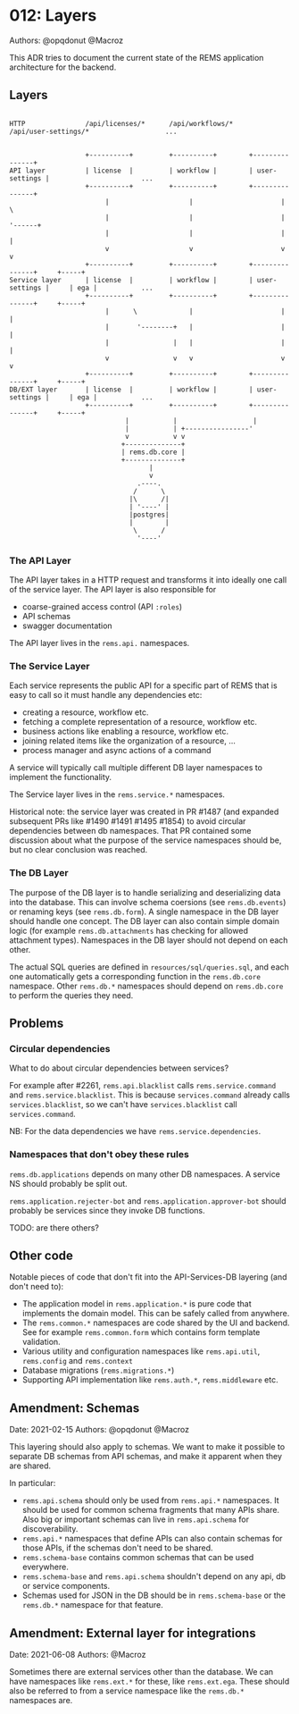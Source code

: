 # 012: Layers

Authors: @opqdonut @Macroz

This ADR tries to document the current state of the REMS application
architecture for the backend.

## Layers

```

HTTP               /api/licenses/*      /api/workflows/*     /api/user-settings/*                   ...


                   +----------+         +----------+        +---------------+
API layer          | license  |         | workflow |        | user-settings |                       ...
                   +----------+         +----------+        +---------------+
                        |                    |                      |        \
                        |                    |                      |         '------+
                        |                    |                      |                |
                        v                    v                      v                v
                   +----------+         +----------+        +---------------+     +-----+
Service layer      | license  |         | workflow |        | user-settings |     | ega |           ...
                   +----------+         +----------+        +---------------+     +-----+
                        |      \             |                      |                |
                        |       '--------+   |                      |                |
                        |                |   |                      |                |
                        v                v   v                      v                v
                   +----------+         +----------+        +---------------+     +-----+
DB/EXT layer       | license  |         | workflow |        | user-settings |     | ega |           ...
                   +----------+         +----------+        +---------------+     +-----+
                             |           |                   |
                             |           | +----------------'
                             v           v v
                            +--------------+
                            | rems.db.core |
                            +--------------+
                                   |
                                   v
                                .----.
                               /      \
                              |\      /|
                              | '----' |
                              |postgres|
                              |        |
                               \      /
                                '----'
```

### The API Layer

The API layer takes in a HTTP request and transforms it into ideally
one call of the service layer. The API layer is also responsible for
- coarse-grained access control (API `:roles`)
- API schemas
- swagger documentation

The API layer lives in the `rems.api.` namespaces.

### The Service Layer

Each service represents the public API for a specific part of REMS that is easy to call
so it must handle any dependencies etc:
- creating a resource, workflow etc.
- fetching a complete representation of a resource, workflow etc.
- business actions like enabling a resource, workflow etc.
- joining related items like the organization of a resource, ...
- process manager and async actions of a command

A service will typically call multiple different DB layer namespaces
to implement the functionality.

The Service layer lives in the `rems.service.*` namespaces.

Historical note: the service layer was created in PR #1487 (and
expanded subsequent PRs like #1490 #1491 #1495 #1854) to avoid
circular dependencies between db namespaces. That PR contained some
discussion about what the purpose of the service namespaces should be,
but no clear conclusion was reached.

### The DB Layer

The purpose of the DB layer is to handle serializing and deserializing
data into the database. This can involve schema coersions (see
`rems.db.events`) or renaming keys (see `rems.db.form`). A single
namespace in the DB layer should handle one concept. The DB layer can
also contain simple domain logic (for example `rems.db.attachments`
has checking for allowed attachment types). Namespaces in the DB layer
should not depend on each other.

The actual SQL queries are defined in `resources/sql/queries.sql`, and
each one automatically gets a corresponding function in the
`rems.db.core` namespace. Other `rems.db.*` namespaces should depend
on `rems.db.core` to perform the queries they need.

## Problems

### Circular dependencies

What to do about circular dependencies between services?

For example after #2261, `rems.api.blacklist` calls
`rems.service.command` and `rems.service.blacklist`. This is
because `services.command` already calls `services.blacklist`, so we
can't have `services.blacklist` call `services.command`.

NB: For the data dependencies we have `rems.service.dependencies`.

### Namespaces that don't obey these rules

`rems.db.applications` depends on many other DB namespaces. A service NS should probably be split out.

`rems.application.rejecter-bot` and `rems.application.approver-bot`
should probably be services since they invoke DB functions.

TODO: are there others?

## Other code

Notable pieces of code that don't fit into the API-Services-DB layering (and don't need to):

- The application model in `rems.application.*` is pure code that
  implements the domain model. This can be safely called from
  anywhere.
- The `rems.common.*` namespaces are code shared by the UI and
  backend. See for example `rems.common.form` which contains form
  template validation.
- Various utility and configuration namespaces like `rems.api.util`,
  `rems.config` and `rems.context`
- Database migrations (`rems.migrations.*`)
- Supporting API implementation like `rems.auth.*`, `rems.middleware`
  etc.

## Amendment: Schemas

Date: 2021-02-15
Authors: @opqdonut @Macroz

This layering should also apply to schemas. We want to make it
possible to separate DB schemas from API schemas, and make it apparent
when they are shared.

In particular:

- `rems.api.schema` should only be used from `rems.api.*` namespaces. It should be used for common schema fragments that many APIs share. Also big or important schemas can live in `rems.api.schema` for discoverability.
- `rems.api.*` namespaces that define APIs can also contain schemas for those APIs, if the schemas don't need to be shared.
- `rems.schema-base` contains common schemas that can be used everywhere.
- `rems.schema-base` and `rems.api.schema` shouldn't depend on any api, db or service components.
- Schemas used for JSON in the DB should be in `rems.schema-base` or the `rems.db.*` namespace for that feature.

## Amendment: External layer for integrations

Date: 2021-06-08
Authors: @Macroz

Sometimes there are external services other than the database. We can have namespaces like `rems.ext.*` for these, like `rems.ext.ega`.
These should also be referred to from a service namespace like the `rems.db.*` namespaces are.

